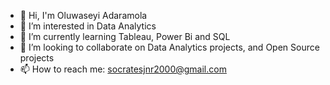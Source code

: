  
- 👋 Hi, I'm Oluwaseyi Adaramola
- 🔭 I’m interested in Data Analytics
- 🌱 I’m currently learning Tableau, Power Bi and SQL
- 👯 I’m looking to collaborate on Data Analytics projects, and Open Source projects
- 📫 How to reach me: socratesjnr2000@gmail.com

<!--
**socratesjnr/socratesjnr** is a ✨ _special_ ✨ repository because its `README.md` (this file) appears on your GitHub profile.

Here are some ideas to get you started:

  👋 Hi, I'm Oluwaseyi Adaramola
- 🔭 I’m currently working on ...
- 🌱 I’m currently learning ...
- 👯 I’m looking to collaborate on ...
- 🤔 I’m looking for help with ...
- 💬 Ask me about ...
- 📫 How to reach me: ...
- 😄 Pronouns: ...
- ⚡ Fun fact: ...
-->

